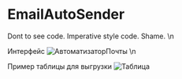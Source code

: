 # EmailAutoSender
Dont to see code. 
Imperative style code. 
Shame. \n

Интерфейс
![АвтоматизаторПочты](https://github.com/user-attachments/assets/007ce157-2f83-44ff-bee2-8fd90a91ce3d)
\n

Пример таблицы для выгрузки
![Таблица](https://github.com/user-attachments/assets/9f917489-a24a-4b9f-bda6-e974eefe2ac1)
